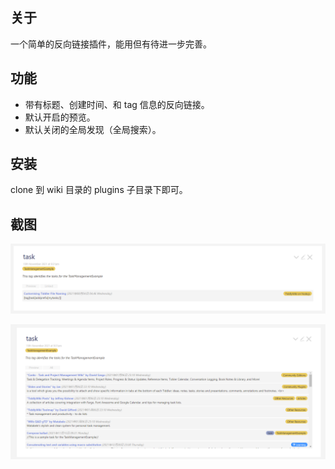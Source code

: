 ## 关于

一个简单的反向链接插件，能用但有待进一步完善。

## 功能

* 带有标题、创建时间、和 tag 信息的反向链接。
* 默认开启的预览。
* 默认关闭的全局发现（全局搜索）。

## 安装

clone 到 wiki 目录的 plugins 子目录下即可。

## 截图

![](./linked.png)

![](./global.png)